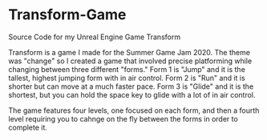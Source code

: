 # Transform-Game
Source Code for my Unreal Engine Game Transform

Transform is a game I made for the Summer Game Jam 2020. The theme was "change" so I created a game that involved precise platforming while changing between three different "forms." Form 1 is "Jump" and it is the tallest, highest jumping form with in air control. Form 2 is "Run" and it is shorter but can move at a much faster pace. Form 3 is "Glide" and it is the shortest, but you can hold the space key to glide with a lot of in air control.

The game features four levels, one focused on each form, and then a fourth level requiring you to cahnge on the fly between the forms in order to complete it.
